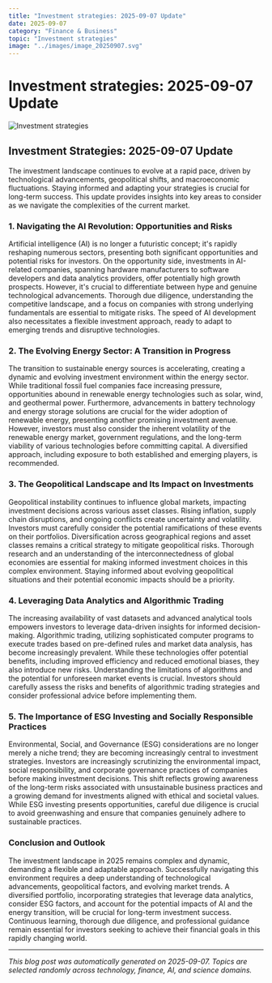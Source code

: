 ```yaml
---
title: "Investment strategies: 2025-09-07 Update"
date: 2025-09-07
category: "Finance & Business"
topic: "Investment strategies"
image: "../images/image_20250907.svg"
---
```


# Investment strategies: 2025-09-07 Update

![Investment strategies](../images/image_20250907.svg)

## Investment Strategies: 2025-09-07 Update

The investment landscape continues to evolve at a rapid pace, driven by technological advancements, geopolitical shifts, and macroeconomic fluctuations.  Staying informed and adapting your strategies is crucial for long-term success. This update provides insights into key areas to consider as we navigate the complexities of the current market.


### 1. Navigating the AI Revolution: Opportunities and Risks

Artificial intelligence (AI) is no longer a futuristic concept; it's rapidly reshaping numerous sectors, presenting both significant opportunities and potential risks for investors.  On the opportunity side,  investments in AI-related companies, spanning hardware manufacturers to software developers and data analytics providers, offer potentially high growth prospects.  However,  it's crucial to differentiate between hype and genuine technological advancements.  Thorough due diligence, understanding the competitive landscape, and a focus on companies with strong underlying fundamentals are essential to mitigate risks.  The speed of AI development also necessitates a flexible investment approach, ready to adapt to emerging trends and disruptive technologies.


### 2. The Evolving Energy Sector:  A Transition in Progress

The transition to sustainable energy sources is accelerating, creating a dynamic and evolving investment environment within the energy sector.  While traditional fossil fuel companies face increasing pressure, opportunities abound in renewable energy technologies such as solar, wind, and geothermal power.  Furthermore, advancements in battery technology and energy storage solutions are crucial for the wider adoption of renewable energy, presenting another promising investment avenue.  However, investors must also consider the inherent volatility of the renewable energy market, government regulations, and the long-term viability of various technologies before committing capital.  A diversified approach, including exposure to both established and emerging players, is recommended.


### 3.  The Geopolitical Landscape and Its Impact on Investments

Geopolitical instability continues to influence global markets, impacting investment decisions across various asset classes.  Rising inflation, supply chain disruptions, and ongoing conflicts create uncertainty and volatility. Investors must carefully consider the potential ramifications of these events on their portfolios.  Diversification across geographical regions and asset classes remains a critical strategy to mitigate geopolitical risks.  Thorough research and an understanding of the interconnectedness of global economies are essential for making informed investment choices in this complex environment.  Staying informed about evolving geopolitical situations and their potential economic impacts should be a priority.


### 4.  Leveraging Data Analytics and Algorithmic Trading

The increasing availability of vast datasets and advanced analytical tools empowers investors to leverage data-driven insights for informed decision-making.  Algorithmic trading, utilizing sophisticated computer programs to execute trades based on pre-defined rules and market data analysis, has become increasingly prevalent.  While these technologies offer potential benefits, including improved efficiency and reduced emotional biases, they also introduce new risks.  Understanding the limitations of algorithms and the potential for unforeseen market events is crucial.  Investors should carefully assess the risks and benefits of algorithmic trading strategies and consider professional advice before implementing them.


### 5.  The Importance of ESG Investing and Socially Responsible Practices

Environmental, Social, and Governance (ESG) considerations are no longer merely a niche trend; they are becoming increasingly central to investment strategies.  Investors are increasingly scrutinizing the environmental impact, social responsibility, and corporate governance practices of companies before making investment decisions.  This shift reflects growing awareness of the long-term risks associated with unsustainable business practices and a growing demand for investments aligned with ethical and societal values.  While ESG investing presents opportunities, careful due diligence is crucial to avoid greenwashing and ensure that companies genuinely adhere to sustainable practices.


### Conclusion and Outlook

The investment landscape in 2025 remains complex and dynamic, demanding a flexible and adaptable approach.  Successfully navigating this environment requires a deep understanding of technological advancements, geopolitical factors, and evolving market trends.  A diversified portfolio, incorporating strategies that leverage data analytics, consider ESG factors, and account for the potential impacts of AI and the energy transition, will be crucial for long-term investment success.  Continuous learning, thorough due diligence, and professional guidance remain essential for investors seeking to achieve their financial goals in this rapidly changing world.


---
*This blog post was automatically generated on 2025-09-07. Topics are selected randomly across technology, finance, AI, and science domains.*
